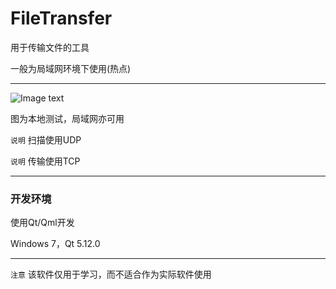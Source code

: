 ﻿# FileTransfer

用于传输文件的工具

一般为局域网环境下使用(热点)

------
![Image text](demonstrate/FileTransfer.gif)

图为本地测试，局域网亦可用

`说明` 扫描使用UDP 

`说明` 传输使用TCP

------

### 开发环境

使用Qt/Qml开发

Windows 7，Qt 5.12.0

------

`注意` 该软件仅用于学习，而不适合作为实际软件使用